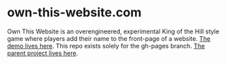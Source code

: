 own-this-website.com
================
Own This Website is an overengineered, experimental King of the Hill style game where players add their name to the front-page of a website. [The demo lives here](http://own.rileyjshaw.com). This repo exists solely for the gh-pages branch. [The parent project lives here](https://github.com/rileyjshaw/own-this-website).